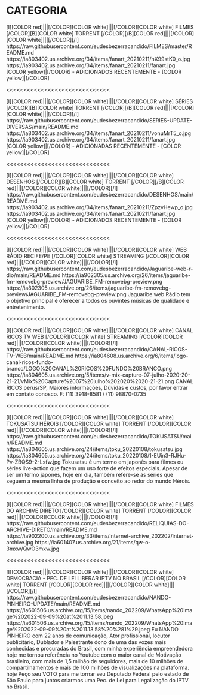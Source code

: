 # CATEGORIA


<channels>
<channel>
<name>[I][COLOR red]|||[/COLOR][COLOR white]|||[/COLOR][COLOR  white] FILMES [/COLOR][B][COLOR white] TORRENT [/COLOR][/B][COLOR red]|||[/COLOR][COLOR white]|||[/COLOR][/I]</name>
<externallink>https://raw.githubusercontent.com/eudesbezerracandido/FILMES/master/README.md</externallink>
<thumbnail>https://ia803402.us.archive.org/34/items/fanart_20210211/nX99stK0_o.jpg</thumbnail>
<fanart>https://ia903402.us.archive.org/34/items/fanart_20210211/fanart.jpg</fanart>
<info>
[COLOR yellow]|[/COLOR] - ADICIONADOS RECENTEMENTE - [COLOR yellow]|[/COLOR]</info>
</channel>
</channels>

<<<<<<<<<<<<<<<<<<<<<<<<<<<<<<

<channels>
<channel>
<name>[I][COLOR red]|||[/COLOR][COLOR white]|||[/COLOR][COLOR  white] SÉRIES [/COLOR][B][COLOR white] TORRENT [/COLOR][/B][COLOR red]|||[/COLOR][COLOR white]|||[/COLOR][/I] </name>
<externallink>https://raw.githubusercontent.com/eudesbezerracandido/SERIES-UPDATE-DIVERSAS/main/README.md</externallink>
<thumbnail>https://ia803402.us.archive.org/34/items/fanart_20210211/vonuMrT5_o.jpg</thumbnail>
<fanart>https://ia903402.us.archive.org/34/items/fanart_20210211/fanart.jpg</fanart>
<info> 
[COLOR yellow]|[/COLOR] - ADICIONADAS RECENTEMENTE - [COLOR yellow]|[/COLOR]</info>
</channel>
</channels>

<<<<<<<<<<<<<<<<<<<<<<<<<<<<<<     

<channels>
<channel>
<name>[I][COLOR red]|||[/COLOR][COLOR white]|||[/COLOR][COLOR  white] DESENHOS [/COLOR][B][COLOR white] TORRENT [/COLOR][/B][COLOR red]|||[/COLOR][COLOR white]|||[/COLOR][/I]</name>
<externallink>https://raw.githubusercontent.com/eudesbezerracandido/DESENHOS/main/README.md</externallink>
<thumbnail>https://ia903402.us.archive.org/34/items/fanart_20210211/ZpzvHewp_o.jpg</thumbnail>
<fanart>https://ia903402.us.archive.org/34/items/fanart_20210211/fanart.jpg</fanart>
<info>
[COLOR yellow]|[/COLOR] - ADICIONADOS RECENTEMENTE - [COLOR yellow]|[/COLOR]</info>
</channel>
</channels>

<<<<<<<<<<<<<<<<<<<<<<<<<<<<<<

<channels>
<channel>
<name>[I][COLOR red]|||[/COLOR][COLOR white]|||[/COLOR][COLOR white] WEB RÁDIO RECIFE/PE [/COLOR][COLOR white] STREAMING [/COLOR][COLOR red]|||[/COLOR][COLOR white]|||[/COLOR][/I]</name>
<externallink>https://raw.githubusercontent.com/eudesbezerracandido/Jaguaribe-web-r-dio/main/README.md</externallink>
<thumbnail>https://ia902305.us.archive.org/26/items/jaguaribe-fm-removebg-preview/JAGUARIBE_FM-removebg-preview.png</thumbnail>
<fanart>https://ia802305.us.archive.org/26/items/jaguaribe-fm-removebg-preview/JAGUARIBE_FM-removebg-preview.png</fanart>
<info>Jaguaribe web Rádio tem o objetivo principal é oferecer a todos os ouvintes músicas de qualidade e entretenimento.</info>
</channel>
</channels>

<<<<<<<<<<<<<<<<<<<<<<<<<<<<<< 

<channels>
<channel>
<name>[I][COLOR red]|||[/COLOR][COLOR white]|||[/COLOR][COLOR white] CANAL RICOS TV WEB  [/COLOR][COLOR white] STREAMING [/COLOR][COLOR red]|||[/COLOR][COLOR white]|||[/COLOR][/I]</name>
<externallink>https://raw.githubusercontent.com/eudesbezerracandido/CANAL-RICOS-TV-WEB/main/README.md</externallink>
<thumbnail>https://ia804608.us.archive.org/6/items/logo-canal-ricos-fundo-branco/LOGO%20CANAL%20RICOS%20FUNDO%20BRANCO.png</thumbnail>
<fanart>https://ia804605.us.archive.org/5/items/v-mix-capture-07-julho-2020-20-21-21/vMix%20Capture%2007%20julho%202020%2020-21-21.png</fanart>
<info>CANAL RICOS perus/SP, Maiores informações, Dúvidas e custos, por favor entrar em contato conosco.
F: (11) 3918-8581 / (11) 98870-0735</info>
</channel>
</channels>

<<<<<<<<<<<<<<<<<<<<<<<<<<<<<< 

<channels>
<channel>
<name>[I][COLOR red]|||[/COLOR][COLOR white]|||[/COLOR][COLOR white] TOKUSATSU HÉROIS [/COLOR][COLOR white] TORRENT [/COLOR][COLOR red]|||[/COLOR][COLOR white]|||[/COLOR][/I]</name>
<externallink>https://raw.githubusercontent.com/eudesbezerracandido/TOKUSATSU/main/README.md</externallink>
<thumbnail>https://ia804605.us.archive.org/24/items/toku_20220108/tokusatsu.jpg</thumbnail>
<fanart>https://ia804605.us.archive.org/24/items/toku_20220108/1-EUin3-RJHu-Pv-ZBQS9-2-Lsfw.jpg</fanart>
<info>Tokusatsu é um termo em japonês para filmes ou séries live-action que fazem um uso forte de efeitos especiais. Apesar de ser um termo japonês, hoje em dia, também refere-se as séries que seguem a mesma linha de produção e conceito ao redor do mundo Hérois.</info>
</channel>
</channels>

<<<<<<<<<<<<<<<<<<<<<<<<<<<<<<   

<channels>
<channel>
<name>[I][COLOR red]|||[/COLOR][COLOR white]|||[/COLOR][COLOR white] FILMES DO ARCHIVE DIRETO [/COLOR][COLOR white] TORRENT [/COLOR][COLOR red]|||[/COLOR][COLOR white]|||[/COLOR][/I]</name>
<externallink>https://raw.githubusercontent.com/eudesbezerracandido/RELIQUIAS-DO-ARCHIVE-DIRETO/main/README.md</externallink>
<thumbnail>https://ia902200.us.archive.org/33/items/internet-archive_202202/internet-archive.jpg</thumbnail>
<fanart>https://ia601407.us.archive.org/21/items/qw-o-3mxw/QwO3mxw.jpg</fanart>
<info></info>
</channel>
</channels>

<<<<<<<<<<<<<<<<<<<<<<<<<<<<<<  

<channels>
<channel>
<name>[I][COLOR red]|||[/COLOR][COLOR white]|||[/COLOR][COLOR white] DEMOCRACIA - PEC. DE LEI LIBERAR IPTV NO BRASIL [/COLOR][COLOR white] TORRENT [/COLOR][COLOR red]|||[/COLOR][COLOR white]|||[/COLOR][/I]</name>
<externallink>https://raw.githubusercontent.com/eudesbezerracandido/NANDO-PINHEIRO-UPDATE/main/README.md</externallink>
<thumbnail>https://ia601506.us.archive.org/15/items/nando_202209/WhatsApp%20Image%202022-09-09%20at%2011.13.58.jpeg</thumbnail>
<fanart>https://ia601506.us.archive.org/15/items/nando_202209/WhatsApp%20Image%202022-09-09%20at%2011.13.58%20%281%29.jpeg</fanart>
<info> Eu NANDO PINHEIRO com 22 anos de comunicação, Ator profissional, locutor publicitário, Dublador e Palestrante dono de uma das vozes mais conhecidas e procuradas do Brasil, com minha experiência empreendedora hoje me tornou referência no Youtube com o maior canal de Motivação brasileiro, com mais de 1,5 milhão de seguidores, mais de 10 milhões de compartilhamentos e mais de 100 milhões de visualizações na plataforma. hoje Peço seu VOTO para me tornar seu Deputado Federal pelo estado de São Paulo para juntos criarmos uma Pec. de Lei para Legalização do IPTV no Brasil.</info>
</channel>
</channels>




  






 




 


